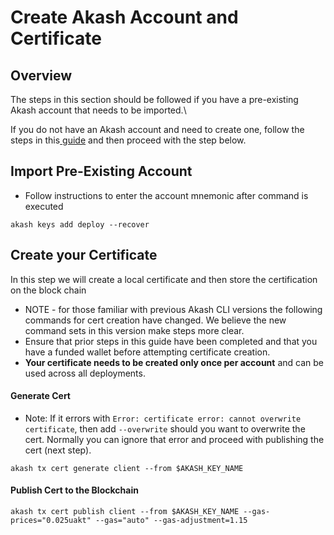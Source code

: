 # Create Akash Account and Certificate

## **Overview**

The steps in this section should be followed if you have a pre-existing Akash account that needs to be imported.\


If you do not have an Akash account and need to create one, follow the steps in this[ guide](https://docs.akash.network/token/keplr) and then proceed with the step below.

## **Import Pre-Existing Account**

* Follow instructions to enter the account mnemonic after command is executed

```
akash keys add deploy --recover
```

## Create your Certificate

In this step we will create a local certificate and then store the certification on the block chain

* NOTE - for those familiar with previous Akash CLI versions the following commands for cert creation have changed.  We believe the new command sets in this version make steps more clear.
* Ensure that prior steps in this guide have been completed and that you have a funded wallet before attempting certificate creation.
* **Your certificate needs to be created only once per account** and can be used across all deployments.

#### Generate Cert

* Note: If it errors with `Error: certificate error: cannot overwrite certificate`, then add `--overwrite` should you want to overwrite the cert. Normally you can ignore that error and proceed with publishing the cert (next step).

```
akash tx cert generate client --from $AKASH_KEY_NAME
```



#### Publish Cert to the Blockchain

```
akash tx cert publish client --from $AKASH_KEY_NAME --gas-prices="0.025uakt" --gas="auto" --gas-adjustment=1.15
```
